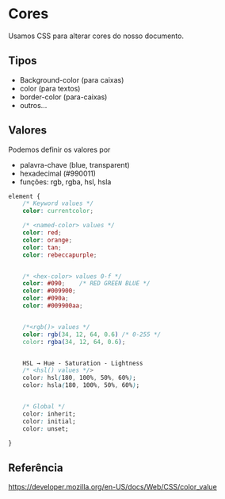 # Cores

Usamos CSS para alterar cores do nosso documento.

## Tipos

* Background-color (para caixas)
* color (para textos)
* border-color (para-caixas)
* outros...


## Valores

Podemos definir os valores por

* palavra-chave (blue, transparent)
* hexadecimal (#990011)
* funções: rgb, rgba, hsl, hsla


```css
element {
    /* Keyword values */
    color: currentcolor;

    /* <named-color> values */
    color: red;
    color: orange;
    color: tan;
    color: rebeccapurple;


    /* <hex-color> values 0-f */
    color: #090;    /* RED GREEN BLUE */
    color: #009900;
    color: #090a;
    color: #009900aa;


    /*<rgb()> values */ 
    color: rgb(34, 12, 64, 0.6) /* 0-255 */
    color: rgba(34, 12, 64, 0.6);


    HSL → Hue - Saturation - Lightness
    /* <hsl() values */>
    color: hsl(180, 100%, 50%, 60%);
    color: hsla(180, 100%, 50%, 60%);


    /* Global */
    color: inherit;
    color: initial;
    color: unset;

}
```


##  Referência

https://developer.mozilla.org/en-US/docs/Web/CSS/color_value

